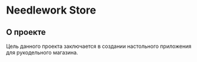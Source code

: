 # Needlework Store

## О проекте
Цель данного проекта заключается в создании настольного приложения для рукодельного магазина.
